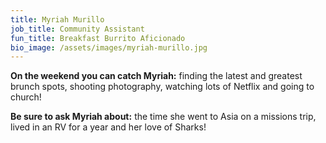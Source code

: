 ```yaml
---
title: Myriah Murillo
job_title: Community Assistant
fun_title: Breakfast Burrito Aficionado
bio_image: /assets/images/myriah-murillo.jpg
---
```


**On the weekend you can catch Myriah:** finding the latest and greatest brunch spots, shooting photography, watching lots of Netflix and going to church!

**Be sure to ask Myriah about:** the time she went to Asia on a missions trip, lived in an RV for a year and her love of Sharks!
